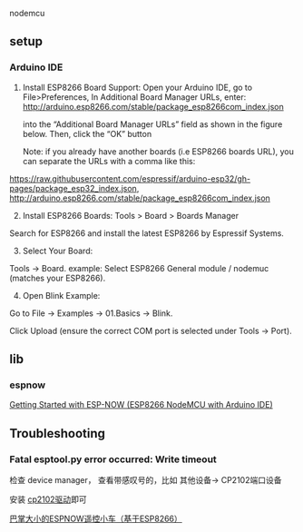 nodemcu

## setup

### Arduino IDE


1. Install ESP8266 Board Support:
  Open your Arduino IDE, go to File>Preferences,
  In Additional Board Manager URLs, enter:
  http://arduino.esp8266.com/stable/package_esp8266com_index.json
  
    into the “Additional Board Manager URLs” field as shown in the figure below. Then, click the “OK” button

    Note: if you already have another boards (i.e ESP8266 boards URL), you can separate the URLs with a comma like this:

https://raw.githubusercontent.com/espressif/arduino-esp32/gh-pages/package_esp32_index.json, http://arduino.esp8266.com/stable/package_esp8266com_index.json

2. Install ESP8266 Boards:
Tools > Board > Boards Manager

Search for ESP8266 and install the latest ESP8266 by Espressif Systems.

3. Select Your Board:

Tools → Board.
example: Select ESP8266 General module / nodemuc (matches your ESP8266).

4. Open Blink Example:

Go to File → Examples → 01.Basics → Blink.

Click Upload (ensure the correct COM port is selected under Tools → Port).

## lib
### espnow

[Getting Started with ESP-NOW (ESP8266 NodeMCU with Arduino IDE)](https://randomnerdtutorials.com/esp-now-esp8266-nodemcu-arduino-ide/)

## Troubleshooting

### Fatal esptool.py error occurred: Write timeout

检查 device manager， 查看带感叹号的，比如 其他设备-> CP2102端口设备

安装 [cp2102驱动](https://www.silabs.com/developers/usb-to-uart-bridge-vcp-drivers?tab=downloads)即可


[巴掌大小的ESPNOW遥控小车（基于ESP8266）](https://mp.weixin.qq.com/s/T9064bRotkkQBtcc2-19bw)
